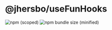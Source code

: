 # @jhersbo/useFunHooks

![npm (scoped)](https://img.shields.io/npm/v/@jhersbo/useFunHooks)
![npm bundle size (minified)](https://img.shields.io/bundlephobia/min/@jhersbo/useFunHooks)
